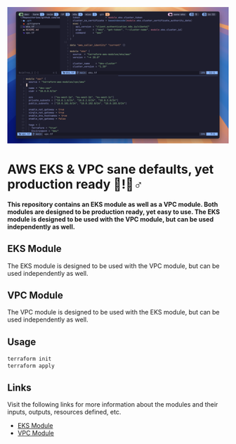 ![codesnap](https://github.com/assafdori/sane-eks/blob/main/codesnap.png)

# AWS EKS & VPC sane defaults, yet production ready 🧘!🏼‍♂️

#### This repository contains an EKS module as well as a VPC module. Both modules are designed to be production ready, yet easy to use. The EKS module is designed to be used with the VPC module, but can be used independently as well.


## EKS Module

The EKS module is designed to be used with the VPC module, but can be used independently as well.

## VPC Module

The VPC module is designed to be used with the EKS module, but can be used independently as well.

## Usage

```hcl
terraform init
terraform apply
```
## Links
Visit the following links for more information about the modules and their inputs, outputs, resources defined, etc.
- [EKS Module](https://registry.terraform.io/modules/terraform-aws-modules/eks/aws/latest)
- [VPC Module](https://registry.terraform.io/modules/terraform-aws-modules/vpc/aws/latest)

